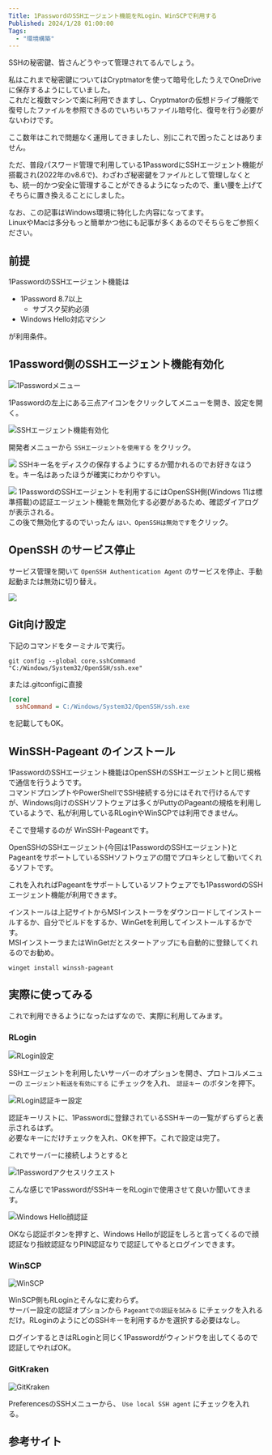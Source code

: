 ```yaml
---
Title: 1PasswordのSSHエージェント機能をRLogin、WinSCPで利用する
Published: 2024/1/28 01:00:00
Tags:
  - "環境構築"
---
```


SSHの秘密鍵、皆さんどうやって管理されてるんでしょう。  

私はこれまで秘密鍵についてはCryptmatorを使って暗号化したうえでOneDriveに保存するようにしていました。  
これだと複数マシンで楽に利用できますし、Cryptmatorの仮想ドライブ機能で復号したファイルを参照できるのでいちいちファイル暗号化、復号を行う必要がないわけです。  

ここ数年はこれで問題なく運用してきましたし、別にこれで困ったことはありません。  

ただ、普段パスワード管理で利用している1PasswordにSSHエージェント機能が搭載され(2022年のv8.6で)、わざわざ秘密鍵をファイルとして管理しなくとも、統一的かつ安全に管理することができるようになったので、重い腰を上げてそちらに置き換えることにしました。  

<?# OEmbed "https://forest.watch.impress.co.jp/docs/news/1396447.html" /?>

なお、この記事はWindows環境に特化した内容になってます。  
LinuxやMacは多分もっと簡単かつ他にも記事が多くあるのでそちらをご参照ください。  

## 前提

1PasswordのSSHエージェント機能は
- 1Password 8.7以上
  - サブスク契約必須
- Windows Hello対応マシン

が利用条件。  

## 1Password側のSSHエージェント機能有効化

![1Passwordメニュー](1password-menu.png)

1Passwordの左上にある三点アイコンをクリックしてメニューを開き、設定を開く。  

![SSHエージェント機能有効化](1password-enablesshagent.png)


開発者メニューから `SSHエージェントを使用する` をクリック。

![](1password-enablesshagent-key.png)
SSHキー名をディスクの保存するようにするか聞かれるのでお好きなほうを。キー名はあったほうが確実にわかりやすい。 

![](disableopenssh.png)
1PasswordのSSHエージェントを利用するにはOpenSSH側(Windows 11は標準搭載)の認証エージェント機能を無効化する必要があるため、確認ダイアログが表示される。  
この後で無効化するのでいったん `はい、OpenSSHは無効です`をクリック。  



## OpenSSH のサービス停止  


サービス管理を開いて `OpenSSH Authentication Agent` のサービスを停止、手動起動または無効に切り替え。  

![](openssh-service-disable.png)


## Git向け設定  
下記のコマンドをターミナルで実行。  

```batch
git config --global core.sshCommand "C:/Windows/System32/OpenSSH/ssh.exe"
```
または.gitconfigに直接
```ini
[core]
  sshCommand = C:/Windows/System32/OpenSSH/ssh.exe
```
を記載してもOK。

## WinSSH-Pageant のインストール  


1PasswordのSSHエージェント機能はOpenSSHのSSHエージェントと同じ規格で通信を行うようです。  
コマンドプロンプトやPowerShellでSSH接続する分にはそれで行けるんですが、Windows向けのSSHソフトウェアは多くがPuttyのPageantの規格を利用しているようで、私が利用しているRLoginやWinSCPでは利用できません。  

そこで登場するのが WinSSH-Pageantです。  

<?# OEmbed "https://github.com/ndbeals/winssh-pageant" /?>

OpenSSHのSSHエージェント(今回は1PasswordのSSHエージェント)とPageantをサポートしているSSHソフトウェアの間でプロキシとして動いてくれるソフトです。  

これを入れればPageantをサポートしているソフトウェアでも1PasswordのSSHエージェント機能が利用できます。  

インストールは上記サイトからMSIインストーラをダウンロードしてインストールするか、自分でビルドをするか、WinGetを利用してインストールするかです。  
MSIインストーラまたはWinGetだとスタートアップにも自動的に登録してくれるのでお勧め。  

```batch
winget install winssh-pageant
```


## 実際に使ってみる  

これで利用できるようになったはずなので、実際に利用してみます。  

### RLogin

![RLogin設定](rlogin-option1.png)

SSHエージェントを利用したいサーバーのオプションを開き、プロトコルメニューの `エージェント転送を有効にする` にチェックを入れ、 `認証キー` のボタンを押下。  

![RLogin認証キー設定](rlogin-option2.png)

認証キーリストに、1Passwordに登録されているSSHキーの一覧がずらずらと表示されるはず。  
必要なキーにだけチェックを入れ、OKを押下。これで設定は完了。  

これでサーバーに接続しようとすると

![1Passwordアクセスリクエスト](1password-accessrequest1.png)

こんな感じで1PasswordがSSHキーをRLoginで使用させて良いか聞いてきます。  

![Windows Hello顔認証](windowshello-face.png)

OKなら認証ボタンを押すと、Windows Helloが認証をしろと言ってくるので顔認証なり指紋認証なりPIN認証なりで認証してやるとログインできます。  

### WinSCP

![WinSCP](winscp.png)

WinSCP側もRLoginとそんなに変わらず。  
サーバー設定の認証オプションから `Pageantでの認証を試みる` にチェックを入れるだけ。RLoginのようにどのSSHキーを利用するかを選択する必要はなし。  

ログインするときはRLoginと同じく1Passwordがウィンドウを出してくるので認証してやればOK。

### GitKraken  

![GitKraken](gitkraken.png)

PreferencesのSSHメニューから、 `Use local SSH agent` にチェックを入れる。  


## 参考サイト
<?# OEmbed "https://developer.1password.com/docs/ssh/get-started/" /?>

<?# OEmbed "https://hiro20180901.com/2023/02/13/keepassxc-ssh-agent-pageant-software-and-git-for-windows/" /?>